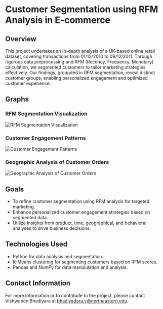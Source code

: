 # Customer Segmentation using RFM Analysis in E-commerce

## Overview

This project undertakes an in-depth analysis of a UK-based online retail dataset, covering transactions from 01/12/2010 to 09/12/2011. Through rigorous data preprocessing and RFM (Recency, Frequency, Monetary) calculation, we segmented customers to tailor marketing strategies effectively. Our findings, grounded in RFM segmentation, reveal distinct customer groups, enabling personalized engagement and optimized customer experience.

## Graphs

### RFM Segmentation Visualization
![RFM Segmentation Visualization](https://github.com/[YourUsername]/Customer-Segmentation/assets/rfm_segmentation_visualization.png)

### Customer Engagement Patterns
![Customer Engagement Patterns](https://github.com/[YourUsername]/Customer-Segmentation/assets/customer_engagement_patterns.png)

### Geographic Analysis of Customer Orders
![Geographic Analysis of Customer Orders](https://github.com/[YourUsername]/Customer-Segmentation/assets/geographic_analysis_customer_orders.png)

## Goals

- To refine customer segmentation using RFM analysis for targeted marketing.
- Enhance personalized customer engagement strategies based on segmented data.
- Utilize insights from product, time, geographical, and behavioral analyses to drive business decisions.

## Technologies Used

- Python for data analysis and segmentation.
- K-Means clustering for segmenting customers based on RFM scores.
- Pandas and NumPy for data manipulation and analysis.

## Contact Information

For more information or to contribute to the project, please contact Vishwaben Bhadiyara at bhadiyadara.v@northeastern.edu.

